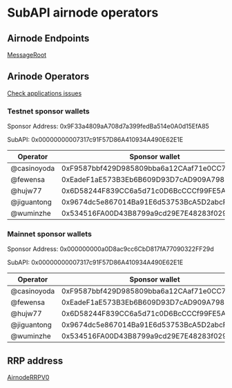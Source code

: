 # SubAPI airnode operators

## Airnode Endpoints

[MessageRoot](https://github.com/subapidao/airnode-config/blob/main/Endpoints.md#messageroot)

## Arinode Operators

[Check applications issues](https://github.com/subapidao/subapi/issues?q=is%3Aissue+is%3Aclosed+label%3Aapplication)

### Testnet sponsor wallets

Sponsor Address: 0x9F33a4809aA708d7a399fedBa514e0A0d15EfA85

SubAPI: 0x00000000007317c91F57D86A410934A490E62E1E

| Operator | Sponsor wallet | Airnode address | Airnode xpub |
| ------------ | ------------------- | ------------------ |-------------------------------------------- |
| @casinoyoda |  0xF9587bbf429D985809bba6a12CAaf71e0CC75187  | 0xd0431d757f6316821C69BD7477B9659357CFF69F | xpub6CAd5xstmTRbdAA4fFQ5wP3amcMeeE5Q5ZmF11wTzxLYJjDgqkRW9H1JY67MEpREmPdyGCJsLjnqUGEzHKqhv7BQZYZGnBo9Nmu4xaL4xrh |
| @fewensa | 0xEadeF1aE573B3Eb6B609D93D7cAD909A798Ca428  | 0x9E1D2311c407AD0953f6BAa51209C014729D8343 | xpub6C72CU1WBToLNPWAtNkh2kUVjQGYvUpNaa6uWvnuMt7uw7dFJpp2BK3M3fBD5YYDDs73LXsEDBZoygZQ5LeuZYGUnJqfetrFesmeqxumrVt |
| @hujw77 | 0x6D58244F839CC6a5d71c0D6BcCCCf99FE5AE2966  | 0xC8124108C02155b018F6C0EBdB9cb569880BDFf3 | xpub6BjSk2Tf54bkv1eQk9L62wngL4Yky8mMuGCQ8SXAHqJFDJxiNaQVTqxeri5kPYDBL1c2J5oCSMEae8L5SSZ83PAAXg5wjwtWS8FtQhRWDjR |
| @jiguantong | 0x9674dc5e867014Ba91E6d53753BcA5D2abcFF9E3 | 0x1F7A2204b2c255AE6501eeCE29051315ca0aefa4  | xpub6DWQQABWBAU9NrbC9K965k1RsmLRkVaiTmU7rkhjsB6x8ExvuwxJW883j7uwVSY6ZEsR6jsVcZ9FF3KQDnE4s6sX6FWm3ZhbTSjzwpDcSSC |
| @wuminzhe | 0x534516FA00D43B8799a9cd29E7E48283f029FA23  | 0xbaA142d0464031990725F0ABfA9dA0e24298650e | xpub6CRtQQv57sBH13BJtG1rDMpPNbPfyFstqKaKpdZDpJSyJjH967vZvJxGEbMDYhaSvYUR9G3GPDJhYoHCRVAj185dgo4xhHjP5vKn32aaUyR |

### Mainnet sponsor wallets

Sponsor Address: 0x000000000a0D8ac9cc6CbD817fA77090322FF29d

SubAPI: 0x00000000007317c91F57D86A410934A490E62E1E

| Operator | Sponsor wallet | Airnode address | Airnode xpub |
| ------------ | ------------------- | ------------------ |-------------------------------------------- |
| @casinoyoda |  0xF9587bbf429D985809bba6a12CAaf71e0CC75187   | 0xd0431d757f6316821C69BD7477B9659357CFF69F | xpub6CAd5xstmTRbdAA4fFQ5wP3amcMeeE5Q5ZmF11wTzxLYJjDgqkRW9H1JY67MEpREmPdyGCJsLjnqUGEzHKqhv7BQZYZGnBo9Nmu4xaL4xrh |
| @fewensa | 0xEadeF1aE573B3Eb6B609D93D7cAD909A798Ca428 | 0x9E1D2311c407AD0953f6BAa51209C014729D8343  | xpub6C72CU1WBToLNPWAtNkh2kUVjQGYvUpNaa6uWvnuMt7uw7dFJpp2BK3M3fBD5YYDDs73LXsEDBZoygZQ5LeuZYGUnJqfetrFesmeqxumrVt |
| @hujw77 | 0x6D58244F839CC6a5d71c0D6BcCCCf99FE5AE2966  | 0xC8124108C02155b018F6C0EBdB9cb569880BDFf3 | xpub6BjSk2Tf54bkv1eQk9L62wngL4Yky8mMuGCQ8SXAHqJFDJxiNaQVTqxeri5kPYDBL1c2J5oCSMEae8L5SSZ83PAAXg5wjwtWS8FtQhRWDjR |
| @jiguantong | 0x9674dc5e867014Ba91E6d53753BcA5D2abcFF9E3  | 0x1F7A2204b2c255AE6501eeCE29051315ca0aefa4 | xpub6DWQQABWBAU9NrbC9K965k1RsmLRkVaiTmU7rkhjsB6x8ExvuwxJW883j7uwVSY6ZEsR6jsVcZ9FF3KQDnE4s6sX6FWm3ZhbTSjzwpDcSSC |
| @wuminzhe | 0x534516FA00D43B8799a9cd29E7E48283f029FA23 | 0xbaA142d0464031990725F0ABfA9dA0e24298650e  | xpub6CRtQQv57sBH13BJtG1rDMpPNbPfyFstqKaKpdZDpJSyJjH967vZvJxGEbMDYhaSvYUR9G3GPDJhYoHCRVAj185dgo4xhHjP5vKn32aaUyR |

## RRP address

[AirnodeRRPV0](https://github.com/subapidao/airnode-config/blob/main/Endpoints.md#rrp-address)
